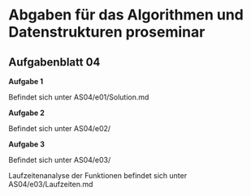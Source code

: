 # Abgaben für das Algorithmen und Datenstrukturen proseminar

## Aufgabenblatt 04

**Aufgabe 1**

Befindet sich unter AS04/e01/Solution.md

**Aufgabe 2**

Befindet sich unter AS04/e02/

**Aufgabe 3**

Befindet sich unter AS04/e03/

Laufzeitenanalyse der Funktionen befindet sich unter AS04/e03/Laufzeiten.md
